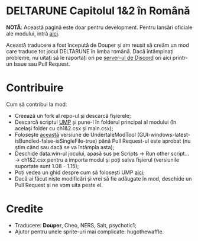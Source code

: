 # DELTARUNE Capitolul 1&2 în Română
<b>NOTĂ</b>: Această pagină este doar pentru development. Pentru lansări oficiale ale modului, intră [aici](https://douper.itch.io/deltromana).

Această traducere a fost începută de Douper și am reușit să creăm un mod care traduce tot jocul DELTARUNE în limba română.
Dacă întâmpinați probleme, nu uitați să le raportați ori pe [server-ul de Discord](https://discord.gg/d74nGytPJH) ori aici printr-un Issue sau Pull Request.

# Contribuire
Cum să contribui la mod:
- Creează un fork al repo-ul și descarcă fișierele;
- Descarcă scriptul [UMP](https://github.com/nhaar/ump/releases) și pune-l în folderul principal al modului (în același folder cu ch1&2.csx și main.csx);
- Folosește [această](https://github.com/underminersteam/undertalemodtool/pull/1504#issuecomment-1851898158) versiune de UndertaleModTool (GUI-windows-latest-isBundled-false-isSingleFile-true) până Pull Request-ul este aprobat (nu știm când sau dacă se va întâmpla asta);
- Deschide data.win-ul jocului, apasă sus pe Scripts -> Run other script... -> ch1&2.csx pentru a importa modul și poți salva fișierul (versiunile suportate sunt 1.08 - 1.15);
- Poți vedea un ghid despre cum să folosești UMP [aici](https://github.com/nhaar/ump/blob/main/guide/guide.md);
- Dacă ai făcut niște modificări și vrei să fie adăugate în mod, deschide un Pull Request și ne vom uita peste el.

# Credite
- Traducere: <b>Douper</b>, Cheo, NERS, Salt, psychotic1;
- Ajutor pentru unele sprite-uri mai complicate: hugothewaffle.

